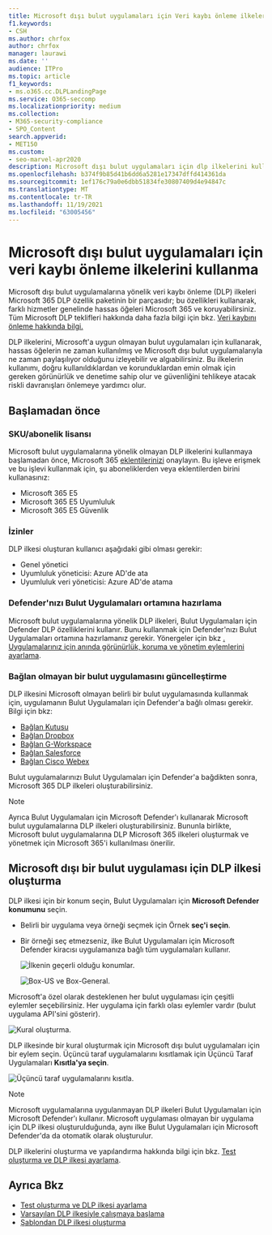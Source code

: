 ```yaml
---
title: Microsoft dışı bulut uygulamaları için Veri kaybı önleme ilkelerini kullanma
f1.keywords:
- CSH
ms.author: chrfox
author: chrfox
manager: laurawi
ms.date: ''
audience: ITPro
ms.topic: article
f1_keywords:
- ms.o365.cc.DLPLandingPage
ms.service: O365-seccomp
ms.localizationpriority: medium
ms.collection:
- M365-security-compliance
- SPO_Content
search.appverid:
- MET150
ms.custom:
- seo-marvel-apr2020
description: Microsoft dışı bulut uygulamaları için dlp ilkelerini kullanmayı öğrenin.
ms.openlocfilehash: b374f9b85d41b6dd6a5281e17347dffd414361da
ms.sourcegitcommit: 1ef176c79a0e6dbb51834fe30807409d4e94847c
ms.translationtype: MT
ms.contentlocale: tr-TR
ms.lasthandoff: 11/19/2021
ms.locfileid: "63005456"
---
```

# <a name="use-data-loss-prevention-policies-for-non-microsoft-cloud-apps"></a>Microsoft dışı bulut uygulamaları için veri kaybı önleme ilkelerini kullanma

Microsoft dışı bulut uygulamalarına yönelik veri kaybı önleme (DLP) ilkeleri Microsoft 365 DLP özellik paketinin bir parçasıdır; bu özellikleri kullanarak, farklı hizmetler genelinde hassas öğeleri Microsoft 365 ve koruyabilirsiniz. Tüm Microsoft DLP teklifleri hakkında daha fazla bilgi için bkz. [Veri kaybını önleme hakkında bilgi.](dlp-learn-about-dlp.md)

DLP ilkelerini, Microsoft'a uygun olmayan bulut uygulamaları için kullanarak, hassas öğelerin ne zaman kullanılmış ve Microsoft dışı bulut uygulamalarıyla ne zaman paylaşılıyor olduğunu izleyebilir ve algıabilirsiniz. Bu ilkelerin kullanımı, doğru kullanıldıklardan ve korunduklardan emin olmak için gereken görünürlük ve denetime sahip olur ve güvenliğini tehlikeye atacak riskli davranışları önlemeye yardımcı olur.

## <a name="before-you-begin"></a>Başlamadan önce

### <a name="skusubscriptions-licensing"></a>SKU/abonelik lisansı

Microsoft bulut uygulamalarına yönelik olmayan DLP ilkelerini kullanmaya başlamadan önce, Microsoft 365 [eklentilerinizi](https://www.microsoft.com/microsoft-365/compare-microsoft-365-enterprise-plans?rtc=1) onaylayın. Bu işleve erişmek ve bu işlevi kullanmak için, şu aboneliklerden veya eklentilerden birini kullanasınız:

- Microsoft 365 E5
- Microsoft 365 E5 Uyumluluk
- Microsoft 365 E5 Güvenlik

### <a name="permissions"></a>İzinler
DLP ilkesi oluşturan kullanıcı aşağıdaki gibi olması gerekir:

- Genel yönetici
- Uyumluluk yöneticisi: Azure AD'de ata
- Uyumluluk veri yöneticisi: Azure AD'de atama

### <a name="prepare-your-defender-for-cloud-apps-environment"></a>Defender'nızı Bulut Uygulamaları ortamına hazırlama

Microsoft bulut uygulamalarına yönelik DLP ilkeleri, Bulut Uygulamaları için Defender DLP özelliklerini kullanır. Bunu kullanmak için Defender'nızı Bulut Uygulamaları ortamına hazırlamanız gerekir. Yönergeler için bkz [. Uygulamalarınız için anında görünürlük, koruma ve yönetim eylemlerini ayarlama](/cloud-app-security/getting-started-with-cloud-app-security#step-1-set-instant-visibility-protection-and-governance-actions-for-your-apps).

### <a name="connect-a-non-microsoft-cloud-app"></a>Bağlan olmayan bir bulut uygulamasını güncelleştirme

DLP ilkesini Microsoft olmayan belirli bir bulut uygulamasında kullanmak için, uygulamanın Bulut Uygulamaları için Defender'a bağlı olması gerekir. Bilgi için bkz:

- [Bağlan Kutusu](/cloud-app-security/connect-box-to-microsoft-cloud-app-security)
- [Bağlan Dropbox](/cloud-app-security/connect-dropbox-to-microsoft-cloud-app-security)
- [Bağlan G-Workspace](/cloud-app-security/connect-google-apps-to-microsoft-cloud-app-security)
- [Bağlan Salesforce](/cloud-app-security/connect-salesforce-to-microsoft-cloud-app-security)
- [Bağlan Cisco Webex](/cloud-app-security/connect-webex-to-microsoft-cloud-app-security)

Bulut uygulamalarınızı Bulut Uygulamaları için Defender'a bağdikten sonra, Microsoft 365 DLP ilkeleri oluşturabilirsiniz.

> [!NOTE]
> Ayrıca Bulut Uygulamaları için Microsoft Defender'ı kullanarak Microsoft bulut uygulamalarına DLP ilkeleri oluşturabilirsiniz. Bununla birlikte, Microsoft bulut uygulamalarına DLP Microsoft 365 ilkeleri oluşturmak ve yönetmek için Microsoft 365'i kullanılması önerilir.

## <a name="create-a-dlp-policy-to-a-non-microsoft-cloud-app"></a>Microsoft dışı bir bulut uygulaması için DLP ilkesi oluşturma

DLP ilkesi için bir konum seçin, Bulut Uygulamaları için **Microsoft Defender konumunu** seçin.

- Belirli bir uygulama veya örneği seçmek için Örnek **seç'i seçin**.
- Bir örneği seç etmezseniz, ilke Bulut Uygulamaları için Microsoft Defender kiracısı uygulamanıza bağlı tüm uygulamaları kullanır.

   ![İlkenin geçerli olduğu konumlar.](../media/1-dlp-non-microsoft-cloud-app-choose-instance.png)

   ![Box-US ve Box-General.](../media/2-dlp-non-microsoft-cloud-app-box.png)

Microsoft'a özel olarak desteklenen her bulut uygulaması için çeşitli eylemler seçebilirsiniz. Her uygulama için farklı olası eylemler vardır (bulut uygulama API'sini gösterir).

![Kural oluşturma.](../media/3-dlp-non-microsoft-cloud-app-create-rule.png)

DLP ilkesinde bir kural  oluşturmak için Microsoft dışı bulut uygulamaları için bir eylem seçin. Üçüncü taraf uygulamalarını kısıtlamak için Üçüncü Taraf Uygulamaları **Kısıtla'ya seçin**.

![Üçüncü taraf uygulamalarını kısıtla.](../media/4-dlp-non-microsoft-cloud-app-restrict-third-party-apps.png)

> [!NOTE]
> Microsoft uygulamalarına uygulanmayan DLP ilkeleri Bulut Uygulamaları için Microsoft Defender'ı kullanır. Microsoft uygulaması olmayan bir uygulama için DLP ilkesi oluşturulduğunda, aynı ilke Bulut Uygulamaları için Microsoft Defender'da da otomatik olarak oluşturulur.

DLP ilkelerini oluşturma ve yapılandırma hakkında bilgi için bkz. [Test oluşturma ve DLP ilkesi ayarlama](./create-test-tune-dlp-policy.md).

## <a name="see-also"></a>Ayrıca Bkz

- [Test oluşturma ve DLP ilkesi ayarlama](./create-test-tune-dlp-policy.md)
- [Varsayılan DLP ilkesiyle çalışmaya başlama](./get-started-with-the-default-dlp-policy.md)
- [Şablondan DLP ilkesi oluşturma](./create-a-dlp-policy-from-a-template.md)
